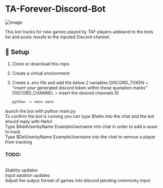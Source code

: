 # TA-Forever-Discord-Bot
![image](https://github.com/user-attachments/assets/b6c512fd-9fa3-4297-860a-f11f74189c31)

This bot tracks for new games played by TAF players addeand to the bots list and posts results to the inputed Discord channel.

## 🔧 Setup

1. Clone or download this repo.
2. Create a virtual environment:
3. Create a .env file and add the below 2 variables
     DISCORD_TOKEN = "insert your generated discord token within these quotation marks"
     DISCORD_CHANNEL = insert the desired channels ID
   
   ```bash
   python -m venv venv

launch the bot with python main.py
<br/>  To confirm the bot is running you can type $hello into the chat and the bot should reply with Hello!
<br/>  Type $AddUserbyName ExampleUsername into chat in order to add a uuser to track
<br/>  Type $DelUserbyName ExampleUsername into the chat to remove a player from tracking

### TODO:
<br/>  Stabilty updates
<br/>  Input satation updates
<br/>  Adjust the output format of games into discord pending communty input
